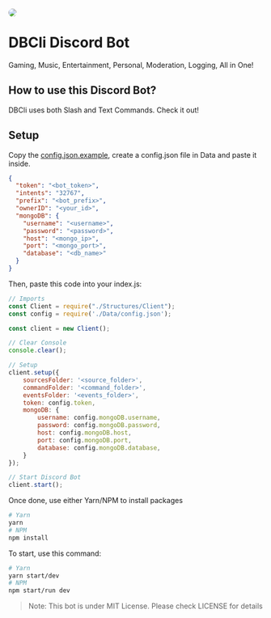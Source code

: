 # <img src="https://cdn.discordapp.com/avatars/881172367898976277/d5446ca4d9af309e63bd22101d44af3b.png?size=128" style="border-radius: 50%"><br><br><b>DBCli Discord Bot</b>

Gaming, Music, Entertainment, Personal, Moderation, Logging, All in One!

## How to use this Discord Bot?

DBCli uses both Slash and Text Commands. Check it out!

## Setup

Copy the [config.json.example]('src/Data/config.json.example'), create a config.json file in Data and paste it inside.

```json
{
  "token": "<bot_token>",
  "intents": "32767",
  "prefix": "<bot_prefix>",
  "ownerID": "<your_id>",
  "mongoDB": {
    "username": "<username>",
    "password": "<password>",
    "host": "<mongo_ip>",
    "port": "<mongo_port>",
    "database": "<db_name>"
  }
}
```

Then, paste this code into your index.js:
```javascript
// Imports
const Client = require("./Structures/Client");
const config = require('./Data/config.json');

const client = new Client();

// Clear Console
console.clear();

// Setup
client.setup({
    sourcesFolder: '<source_folder>',
    commandFolder: '<command_folder>',
    eventsFolder: '<events_folder>',
    token: config.token,
    mongoDB: {
        username: config.mongoDB.username,
        password: config.mongoDB.password,
        host: config.mongoDB.host,
        port: config.mongoDB.port,
        database: config.mongoDB.database,
    }
});

// Start Discord Bot
client.start();
```

Once done, use either Yarn/NPM to install packages

```bash
# Yarn
yarn
# NPM
npm install
```

To start, use this command:

```bash
# Yarn
yarn start/dev
# NPM
npm start/run dev
```

> Note: This bot is under MIT License. Please check LICENSE for details